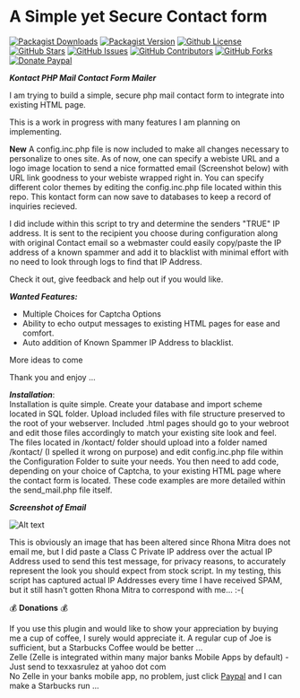 # A Simple yet Secure Contact form

[![Packagist Downloads](https://img.shields.io/packagist/dt/texxasrulez/simple_secure_contact_form?style=plastic&logo=packagist&logoColor=white&label=Downloads&labelColor=blue&color=gold)](https://packagist.org/packages/texxasrulez/simple_secure_contact_form)
[![Packagist Version](https://img.shields.io/packagist/v/texxasrulez/simple_secure_contact_form?style=plastic&logo=packagist&logoColor=white&label=Version&labelColor=blue&color=limegreen)](https://packagist.org/packages/texxasrulez/simple_secure_contact_form)
[![Github License](https://img.shields.io/github/license/texxasrulez/simple_secure_contact_form?style=plastic&logo=github&label=License&labelColor=blue&color=coral)](https://github.com/texxasrulez/simple_secure_contact_form/LICENSE)
[![GitHub Stars](https://img.shields.io/github/stars/texxasrulez/simple_secure_contact_form?style=plastic&logo=github&label=Stars&labelColor=blue&color=deepskyblue)](https://github.com/texxasrulez/simple_secure_contact_form/stargazers)
[![GitHub Issues](https://img.shields.io/github/issues/texxasrulez/simple_secure_contact_form?style=plastic&logo=github&label=Issues&labelColor=blue&color=aqua)](https://github.com/texxasrulez/simple_secure_contact_form/issues)
[![GitHub Contributors](https://img.shields.io/github/contributors/texxasrulez/simple_secure_contact_form?style=plastic&logo=github&logoColor=white&label=Contributors&labelColor=blue&color=orchid)](https://github.com/texxasrulez/simple_secure_contact_form/graphs/contributors)
[![GitHub Forks](https://img.shields.io/github/forks/texxasrulez/simple_secure_contact_form?style=plastic&logo=github&logoColor=white&label=Forks&labelColor=blue&color=darkorange)](https://github.com/texxasrulez/simple_secure_contact_form/forks)
[![Donate Paypal](https://img.shields.io/badge/Paypal-Money_Please!-blue.svg?style=plastic&labelColor=blue&color=forestgreen&logo=paypal)](https://www.paypal.me/texxasrulez)

***Kontact PHP Mail Contact Form Mailer***

I am trying to build a simple, secure php mail contact form to integrate into existing HTML page.

This is a work in progress with many features I am planning on implementing.

**New** A config.inc.php file is now included to make all changes necessary to personalize to ones site. As of now, one can specify a webiste URL and a logo image location to send a nice formatted email (Screenshot below) with URL link goodness to your webiste wrapped right in. You can specify different color themes by editing the config.inc.php file located within this repo. This kontact form can now save to databases to keep a record of inquiries recieved. 

I did include within this script to try and determine the senders "TRUE" IP address. It is sent to the recipient you choose during configuration along with original Contact email so a webmaster could easily copy/paste the IP address of a known spammer and add it to blacklist with minimal effort with no need to look through logs to find that IP Address.

Check it out, give feedback and help out if you would like.

***Wanted Features:***

* Multiple Choices for Captcha Options
* Ability to echo output messages to existing HTML pages for ease and comfort.
* Auto addition of Known Spammer IP Address to blacklist.

More ideas to come

Thank you and enjoy ... 

***Installation***: \
Installation is quite simple. Create your database and import scheme located in SQL folder. Upload included files with file structure preserved to the root of your webserver. Included .html pages should go to your webroot and edit those files accordingly to match your existing site look and feel. The files located in /kontact/ folder should upload into a folder named /kontact/ (I spelled it wrong on purpose) and edit config.inc.php file within the Configuration Folder to suite your needs. You then need to add code, depending on your choice of Captcha, to your existing HTML page where the contact form is located. These code examples are more detailed within the send_mail.php file itself.

***Screenshot of Email***

![Alt text](images/screenshot.png?raw=true "ScreenShot")

This is obviously an image that has been altered since Rhona Mitra does not email me, but I did paste a Class C Private IP address over the actual IP Address used to send this test message, for privacy reasons, to accurately represent the look you should expect from stock script. In my testing, this script has captured actual IP Addresses every time I have received SPAM, but it still hasn't gotten Rhona Mitra to correspond with me... :-(

:moneybag: **Donations** :moneybag:

If you use this plugin and would like to show your appreciation by buying me a cup of coffee, I surely would appreciate it. A regular cup of Joe is sufficient, but a Starbucks Coffee would be better ... \
Zelle (Zelle is integrated within many major banks Mobile Apps by default) - Just send to texxasrulez at yahoo dot com \
No Zelle in your banks mobile app, no problem, just click [Paypal](https://paypal.me/texxasrulez?locale.x=en_US) and I can make a Starbucks run ...
